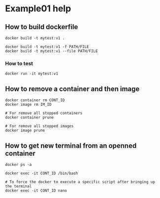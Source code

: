 # Example01 help

## How to build dockerfile

    docker build -t mytest:v1 .

    docker build -t mytest:v1 -f PATH/FILE
    docker build -t mytest:v1 --file PATH/FILE

### How to test

    docker run -it mytest:v1

## How to remove a container and then image

    docker container rm CONT_ID
    docker image rm IM_ID

    # For remove all stopped containers
    docker container prune

    # For remove all stopped images
    docker image prune    

## How to get new terminal from an openned container

    docker ps -a

    docker exec -it CONT_ID /bin/bash

    # To force the docker to execute a specific script after bringing up the terminal
    docker exec -it CONT_ID nano